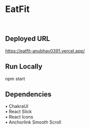 # EatFit
<br/>

## Deployed URL
https://eatfit-anubhav0391.vercel.app/

## Run Locally
npm start

## Dependencies
• ChakraUI
<br/>
• React Slick
<br/>
• React Icons
<br/>
• Anchorlink Smooth Scroll
<br/>
